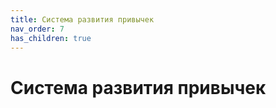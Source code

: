 ```yaml
---
title: Система развития привычек
nav_order: 7
has_children: true
---
```


# Система развития привычек
